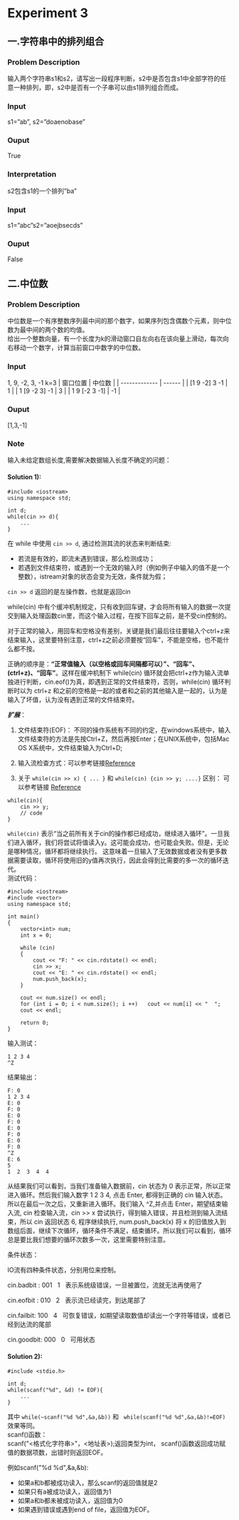 # Experiment 3
## 一.字符串中的排列组合
### Problem Description
输入两个字符串s1和s2，请写出一段程序判断，s2中是否包含s1中全部字符的任意一种排列，即，s2中是否有一个子串可以由s1排列组合而成。
### Input
s1=”ab”, s2=”doaenobase”
### Ouput
True
### Interpretation
s2包含s1的一个排列”ba”
### Input
s1=”abc”s2=”aoejbsecds”
### Ouput
False

## 二.中位数

### Problem Description
中位数是一个有序整数序列最中间的那个数字，如果序列包含偶数个元素，则中位数为最中间的两个数的均值。</br>
给出一个整数向量，有一个长度为k的滑动窗口自左向右在该向量上滑动，每次向右移动一个数字，计算当前窗口中数字的中位数。
### Input
1, 9, -2, 3, -1    k=3
| 窗口位置      | 中位数 |
| ------------- | ------ |
| [1 9 -2] 3 -1 | 1      |
| 1 [9 -2 3] -1 | 3      |
| 1 9 [-2 3 -1] | -1     |
### Ouput
[1,3,-1]

### Note
输入未给定数组长度,需要解决数据输入长度不确定的问题：

#### Solution 1):
```
#include <iostream>
using namespace std;

int d;
while(cin >> d){
    ...
}
```
在 while 中使用 ``` cin >> d ```, 通过检测其流的状态来判断结束:
* 若流是有效的，即流未遇到错误，那么检测成功；
* 若遇到文件结束符，或遇到一个无效的输入时（例如例子中输入的值不是一个整数），istream对象的状态会变为无效，条件就为假；

``` cin >> d ``` 返回的是左操作数，也就是返回cin

while(cin) 中有个缓冲机制规定，只有收到回车键，才会将所有输入的数据一次提交到输入处理函数cin里，而这个输入过程，在按下回车之前，是不受cin控制的。

对于正常的输入，用回车和空格没有差别，关键是我们最后往往要输入个ctrl+z来结束输入，这里要特别注意，ctrl+z之前必须要按“回车”，不能是空格，也不能什么都不按。

正确的顺序是：**“正常值输入（以空格或回车间隔都可以）”、“回车”、(ctrl+z)、“回车”**。这样在缓冲机制下 while(cin) 循环就会把ctrl+z作为输入流单独进行判断，cin.eof()为真，即遇到正常的文件结束符，否则，while(cin) 循环判断时以为 ctrl+z 和之前的空格是一起的或者和之前的其他输入是一起的，认为是输入了坏值，认为没有遇到正常的文件结束符。

***扩展***：

1) 文件结束符(EOF)：
不同的操作系统有不同的约定，在windows系统中，输入文件结束符的方法是先按Ctrl+Z，然后再按Enter；在UNIX系统中，包括Mac OS X系统中，文件结束输入为Ctrl+D;

2) 输入流检查方式：可以参考链接[Reference](https://blog.csdn.net/shiyongraow/article/details/77844536)

3) 关于 ```while(cin >> x) { ... }``` 和 ```while(cin) {cin >> y; ....}``` 区别：
可以参考链接
[Reference](https://stackoverflow.com/questions/19483126/whats-the-difference-between-whilecin-and-whilecin-num) 

```
while(cin){
    cin >> y;
    // code
}
```
```while(cin)``` 表示“当之前所有关于cin的操作都已经成功，继续进入循环”。一旦我们进入循环，我们将尝试将值读入y。这可能会成功，也可能会失败。但是，无论是哪种情况，循环都将继续执行。 这意味着一旦输入了无效数据或者没有更多数据需要读取，循环将使用旧的y值再次执行，因此会得到比需要的多一次的循环迭代。</br>
测试代码：
```
#include <iostream>
#include <vector>
using namespace std; 

int main()
{
	vector<int> num;
	int x = 0;
	
	while (cin)
	{
		cout << "F: " << cin.rdstate() << endl;
		cin >> x;
		cout << "E: " << cin.rdstate() << endl;
		num.push_back(x); 
	}
	
	cout << num.size() << endl; 
	for (int i = 0; i < num.size(); i ++)	cout << num[i] << "  ";
	cout << endl;
	
	return 0;
}
```
输入测试：
```
1 2 3 4
^Z
```
结果输出：
```
F: 0
1 2 3 4
E: 0
F: 0
E: 0
F: 0
E: 0
F: 0
E: 0
F: 0
^Z
E: 6
5
1  2  3  4  4
```
从结果我们可以看到，当我们准备输入数据前，cin 状态为 0 表示正常，所以正常进入循环。然后我们输入数字 1 2 3 4, 点击 Enter, 都得到正确的 cin 输入状态。所以在最后一次之后，又重新进入循环。我们输入 ^Z,并点击 Enter，期望结束输入流, cin 检查输入流，cin >> x 尝试执行，得到输入错误，并且检测到输入流结束，所以 cin 返回状态 6, 程序继续执行, num.push_back(x) 将 x 的旧值放入到数组后面，继续下次循环，循环条件不满足，结束循环。所以我们可以看到，循环总是要比我们想要的循环次数多一次，这里需要特别注意。



条件状态：

IO流有四种条件状态，分别用位来控制。

cin.badbit : 001   1   表示系统级错误，一旦被置位，流就无法再使用了

cin.eofbit : 010   2   表示流已经读完，到达尾部了

cin.failbit: 100   4   可恢复错误，如期望读取数值却读出一个字符等错误，或者已经到达流的尾部

cin.goodbit: 000   0   可用状态


#### Solution 2):
```
#include <stdio.h>

int d;
while(scanf("%d", &d) != EOF){
    ...
}
```
其中 ``` while(~scanf("%d %d",&a,&b)) ``` 和 ``` while(scanf("%d %d",&a,&b)!=EOF)```效果等同。</br>
scanf()函数：</br>
scanf("<格式化字符串>"，<地址表>);返回类型为int， scanf()函数返回成功赋值的数据项数，出错时则返回EOF。</br>

例如scanf("%d %d",&a,&b):
* 如果a和b都被成功读入，那么scanf的返回值就是2
* 如果只有a被成功读入，返回值为1
* 如果a和b都未被成功读入，返回值为0
* 如果遇到错误或遇到end of file，返回值为EOF。